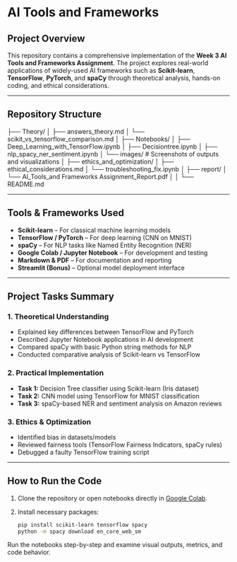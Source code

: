# AI Tools and Frameworks

## Project Overview

This repository contains a comprehensive implementation of the **Week 3 AI Tools and Frameworks Assignment**. The project explores real-world applications of widely-used AI frameworks such as **Scikit-learn**, **TensorFlow**, **PyTorch**, and **spaCy** through theoretical analysis, hands-on coding, and ethical considerations.

---

## Repository Structure

├── Theory/
│ ├── answers_theory.md
│ └── scikit_vs_tensorflow_comparison.md
│
├── Notebooks/
│ ├── Deep_Learning_with_TensorFlow.ipynb 
│ ├── Decisiontree.ipynb 
│ ├── nlp_spacy_ner_sentiment.ipynb
│ └── images/ # Screenshots of outputs and visualizations
│
├── ethics_and_optimization/
│ ├── ethical_considerations.md
│ └── troubleshooting_fix.ipynb
│
├── report/
│ └── AI_Tools_and Frameworks Assignment_Report.pdf
│
│
└── README.md


---

## Tools & Frameworks Used

- **Scikit-learn** – For classical machine learning models
- **TensorFlow / PyTorch** – For deep learning (CNN on MNIST)
- **spaCy** – For NLP tasks like Named Entity Recognition (NER)
- **Google Colab / Jupyter Notebook** – For development and testing
- **Markdown & PDF** – For documentation and reporting
- **Streamlit (Bonus)** – Optional model deployment interface

---

## Project Tasks Summary

### 1. Theoretical Understanding
- Explained key differences between TensorFlow and PyTorch
- Described Jupyter Notebook applications in AI development
- Compared spaCy with basic Python string methods for NLP
- Conducted comparative analysis of Scikit-learn vs TensorFlow

### 2. Practical Implementation
- **Task 1:** Decision Tree classifier using Scikit-learn (Iris dataset)
- **Task 2:** CNN model using TensorFlow for MNIST classification
- **Task 3:** spaCy-based NER and sentiment analysis on Amazon reviews

### 3. Ethics & Optimization
- Identified bias in datasets/models
- Reviewed fairness tools (TensorFlow Fairness Indicators, spaCy rules)
- Debugged a faulty TensorFlow training script

---

## How to Run the Code

1. Clone the repository or open notebooks directly in [Google Colab](https://colab.research.google.com/).

2. Install necessary packages:
   ```bash
   pip install scikit-learn tensorflow spacy
   python -m spacy download en_core_web_sm

Run the notebooks step-by-step and examine visual outputs, metrics, and code behavior.



